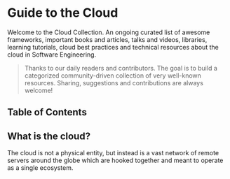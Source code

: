 
# Guide to the Cloud

Welcome to the Cloud Collection. An ongoing curated list of awesome frameworks, important books and articles, talks and videos, libraries, learning tutorials, cloud best practices and technical resources about the cloud in Software Engineering.

> Thanks to our daily readers and contributors. The goal is to build a categorized community-driven collection of very well-known resources. Sharing, suggestions and contributions are always welcome!

## Table of Contents

## What is the cloud?
The cloud is not a physical entity, but instead is a vast network of remote servers around the globe which are hooked together and meant to operate as a single ecosystem.
